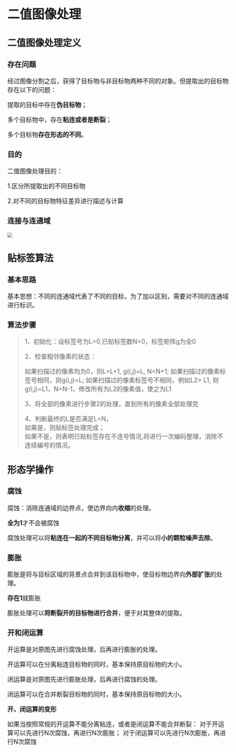 # 二值图像处理

## 二值图像处理定义

### 存在问题

经过图像分割之后，获得了目标物与非目标物两种不同的对象。但提取出的目标物存在以下的问题：

提取的目标中存在**伪目标物**；

多个目标物中，存在**粘连或者是断裂**；

多个目标物**存在形态的不同**。

### 目的

二值图像处理目的：

1.区分所提取出的不同目标物

2.对不同的目标物特征差异进行描述与计算

### 连接与连通域

<img src="https://gitee.com/cpicture/picture-1/raw/master/20210620101543.png" style="zoom:67%;" />

## 贴标签算法　

### 基本思路

基本思想：不同的连通域代表了不同的目标，为了加以区别，需要对不同的连通域进行标识。

### 算法步骤

> 1、初始化：设标签号为L=0,已贴标签数N=0，标签矩阵g为全0
>
> 2、检查相邻像素的状态：
>
> 如果扫描过的像素均为0，则L=L+1, g(i,j)=L, N=N+1;
> 如果扫描过的像素标签号相同，则g(i,j)=L;
> 如果扫描过的像素标签号不相同，例如L2> L1, 则g(i,j)=L1，N=N-1，修改所有为L2的像素值，使之为L1
>
> 3、将全部的像素进行步骤2的处理，直到所有的像素全部处理完
>
> 4、判断最终的L是否满足L=N，     
> 如果是，则贴标签处理完成；    
> 如果不是，则表明已贴标签存在不连号情况,将进行一次编码整理，消除不连续编号的情况。

## 形态学操作

### 腐蚀

腐蚀：消除连通域的边界点，使边界向内**收缩**的处理。

**全为1**才不会被腐蚀

腐蚀处理可以将**粘连在一起的不同目标物分离**，并可以将**小的颗粒噪声去除**。

### 膨胀

 膨胀是将与目标区域的背景点合并到该目标物中，使目标物边界向**外部扩张**的处理。

**存在1**就膨胀

膨胀处理可以**将断裂开的目标物进行合并**，便于对其整体的提取。

### 开和闭运算

开运算是对原图先进行腐蚀处理，后再进行膨胀的处理。

开运算可以在分离粘连目标物的同时，基本保持原目标物的大小。

闭运算是对原图先进行膨胀处理，后再进行腐蚀的处理。

闭运算可以在合并断裂目标物的同时，基本保持原目标物的大小。

**开、闭运算的变形**

如果当按照常规的开运算不能分离粘连，或者是闭运算不能合并断裂：
对于开运算可以先进行N次腐蚀，再进行N次膨胀；
对于闭运算可以先进行N次膨胀，再进行N次腐蚀